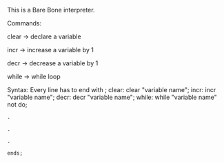 This is a Bare Bone interpreter.

Commands:

  clear -> declare a variable
  
  incr -> increase a variable by 1
 
  decr -> decrease a variable by 1
  
  while -> while loop
 
Syntax:
  Every line has to end with ;
  clear:
    clear "variable name";
  incr:
    incr "variable name";
  decr:
    decr "variable name";
  while:
    while "variable name" not <intiger> do;
 
    .
 
    .
  
    .
 
    ends;
